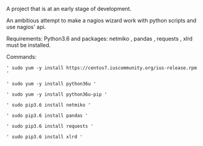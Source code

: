 A project that is at an early stage of development.

An ambitious attempt to make a nagios wizard work with python scripts and use nagios' api.

Requirements: Python3.6 and packages: netmiko , pandas , requests , xlrd must be installed.

Commands:

    ' sudo yum -y install https://centos7.iuscommunity.org/ius-release.rpm '

    ' sudo yum -y install python36u '

    ' sudo yum -y install python36u-pip '

    ' sudo pip3.6 install netmiko ' 

    ' sudo pip3.6 install pandas '

    ' sudo pip3.6 install requests '

    ' sudo pip3.6 install xlrd '
    
